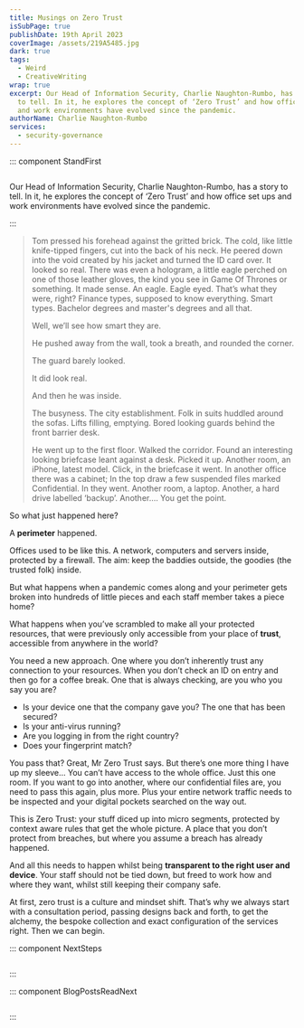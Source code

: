 ```yaml
---
title: Musings on Zero Trust
isSubPage: true
publishDate: 19th April 2023
coverImage: /assets/219A5485.jpg
dark: true
tags:
  - Weird
  - CreativeWriting
wrap: true
excerpt: Our Head of Information Security, Charlie Naughton-Rumbo, has a story
  to tell. In it, he explores the concept of ‘Zero Trust’ and how office set ups
  and work environments have evolved since the pandemic.
authorName: Charlie Naughton-Rumbo
services:
  - security-governance
---
```

::: component StandFirst
~~~
~~~

Our Head of Information Security, Charlie Naughton-Rumbo, has a story
  to tell. In it, he explores the concept of ‘Zero Trust’ and how office set ups and work environments have evolved since the pandemic.

:::

> Tom pressed his forehead against the gritted brick. The cold, like little knife-tipped fingers, cut into the back of his neck. He peered down into the void created by his jacket and turned the ID card over. It looked so real. There was even a hologram, a little eagle perched on one of those leather gloves, the kind you see in Game Of Thrones or something. It made sense. An eagle. Eagle eyed. That’s what they were, right? Finance types, supposed to know everything. Smart types. Bachelor degrees and master's degrees and all that. 
>
> Well, we’ll see how smart they are.   
>
> He pushed away from the wall, took a breath, and rounded the corner.
>
> The guard barely looked. 
>
> It did look real. 
>
> And then he was inside. 
>
> The busyness. The city establishment. Folk in suits huddled around the sofas. Lifts filling, emptying. Bored looking guards behind the front barrier desk.
>
> He went up to the first floor. Walked the corridor. Found an interesting looking briefcase leant against a desk. Picked it up. Another room, an iPhone, latest model. Click, in the briefcase it went. In another office there was a cabinet; In the top draw a few suspended files marked Confidential. In they went. Another room, a laptop. Another, a hard drive labelled ‘backup’. Another…. You get the point. 

So what just happened here?

A **perimeter** happened.

Offices used to be like this. A network, computers and servers inside, protected by a firewall. The aim: keep the baddies outside, the goodies (the trusted folk) inside.

But what happens when a pandemic comes along and your perimeter gets broken into hundreds of little pieces and each staff member takes a piece home?

What happens when you’ve scrambled to make all your protected resources, that were previously only accessible from your place of **trust**, accessible from anywhere in the world?

You need a new approach. One where you don’t inherently trust any connection to your resources. When you don’t check an ID on entry and then go for a coffee break. One that is always checking, are you who you say you are?

* Is your device one that the company gave you? The one that has been secured?
* Is your anti-virus running?
* Are you logging in from the right country?
* Does your fingerprint match?

You pass that? Great, Mr Zero Trust says. But there’s one more thing I have up my sleeve… You can’t have access to the whole office. Just this one room. If you want to go into another, where our confidential files are, you need to pass this again, plus more. Plus your entire network traffic needs to be inspected and your digital pockets searched on the way out. 

This is Zero Trust: your stuff diced up into micro segments, protected by context aware rules that get the whole picture. A place that you don’t protect from breaches, but where you assume a breach has already happened.

And all this needs to happen whilst being **transparent to the right user and device**. Your staff should not be tied down, but freed to work how and where they want, whilst still keeping their company safe. 

At first, zero trust is a culture and mindset shift. That’s why we always start with a consultation period, passing designs back and forth, to get the alchemy, the bespoke collection and exact configuration of the services right. Then we can begin.


::: component NextSteps
~~~
~~~

:::

::: component BlogPostsReadNext
~~~
~~~

:::
